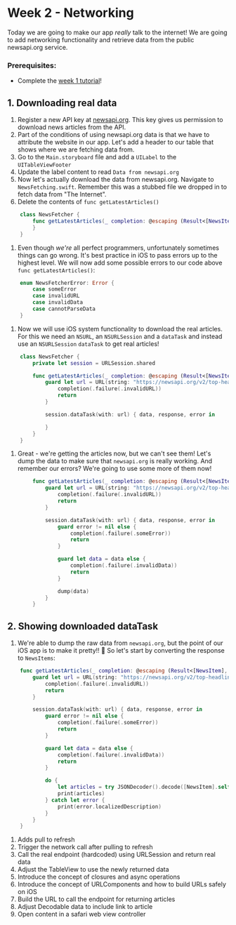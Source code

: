 # Week 2 - Networking
Today we are going to make our app _really_ talk to the internet! We are going to add networking functionality and retrieve data from the public newsapi.org service.

### Prerequisites:
- Complete the [week 1 tutorial](../Week1/Week1-Creation.md)!

## 1. Downloading real data
1. Register a new API key at [newsapi.org](https://newsapi.org/register/). This key gives us permission to download news articles from the API. <image of newsapi.org form filled out>
1. Part of the conditions of using newsapi.org data is that we have to attribute the website in our app. Let's add a header to our table that shows where we are fetching data from.
1. Go to the `Main.storyboard` file and add a `UILabel` to the `UITableViewFooter` <animation of adding the UILabel>
1. Update the label content to read `Data from newsapi.org`
1. Now let's actually download the data from newsapi.org. Navigate to `NewsFetching.swift`. Remember this was a stubbed file we dropped in to fetch data from "The Internet".
1. Delete the contents of `func getLatestArticles()`
```swift
    class NewsFetcher {
        func getLatestArticles(_ completion: @escaping (Result<[NewsItem], NewsFetcherError>) -> Void) {
        }
    }
```
1. Even though _we're_ all perfect programmers, unfortunately sometimes things can go wrong. It's best practice in iOS to pass errors up to the highest level. We will now add some possible errors to our code above `func getLatestArticles()`:
```swift
    enum NewsFetcherError: Error {
        case someError
        case invalidURL
        case invalidData
        case cannotParseData
    }
```
1. Now we will use iOS system functionality to download the real articles. For this we need an `NSURL`, an `NSURLSession` and a `dataTask`
 and instead use an `NSURLSession` `dataTask` to get real articles!
```swift
    class NewsFetcher {
        private let session = URLSession.shared

        func getLatestArticles(_ completion: @escaping (Result<[NewsItem], NewsFetcherError>) -> Void) {
            guard let url = URL(string: "https://newsapi.org/v2/top-headlines") else {
                completion(.failure(.invalidURL))
                return
            }

            session.dataTask(with: url) { data, response, error in

            }
        }
    }
```
1. Great - we're getting the articles now, but we can't see them! Let's dump the data to make sure that `newsapi.org` is really working. And remember our errors? We're going to use some more of them now!
```swift
        func getLatestArticles(_ completion: @escaping (Result<[NewsItem], NewsFetcherError>) -> Void) {
            guard let url = URL(string: "https://newsapi.org/v2/top-headlines") else {
                completion(.failure(.invalidURL))
                return
            }

            session.dataTask(with: url) { data, response, error in
                guard error != nil else {
                    completion(.failure(.someError))
                    return
                }

                guard let data = data else {
                    completion(.failure(.invalidData))
                    return
                }

                dump(data)
            }
        }
```
## 2. Showing downloaded dataTask
1. We're able to dump the raw data from `newsapi.org`, but the point of our iOS app is to make it pretty!! :rose: So let's start by converting the response to `NewsItems`:
```swift
    func getLatestArticles(_ completion: @escaping (Result<[NewsItem], NewsFetcherError>) -> Void) {
        guard let url = URL(string: "https://newsapi.org/v2/top-headlines") else {
            completion(.failure(.invalidURL))
            return
        }

        session.dataTask(with: url) { data, response, error in
            guard error != nil else {
                completion(.failure(.someError))
                return
            }

            guard let data = data else {
                completion(.failure(.invalidData))
                return
            }

            do {
                let articles = try JSONDecoder().decode([NewsItem].self, from: data)
                print(articles)
            } catch let error {
                print(error.localizedDescription)
            }
        }
    }
```



1. Adds pull to refresh
1. Trigger the network call after pulling to refresh
1. Call the real endpoint (hardcoded) using URLSession and return real data
1. Adjust the TableView to use the newly returned data
1. Introduce the concept of closures and async operations
1. Introduce the concept of URLComponents and how to build URLs safely on iOS
1. Build the URL to call the endpoint for returning articles
1. Adjust Decodable data to include link to article
1. Open content in a safari web view controller
